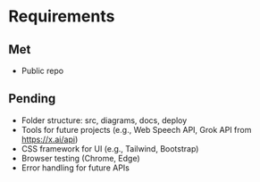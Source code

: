 # Requirements
## Met
- Public repo[](https://github.com/nol3jrs/daddyworkspace)
## Pending
- Folder structure: src, diagrams, docs, deploy
- Tools for future projects (e.g., Web Speech API, Grok API from https://x.ai/api)
- CSS framework for UI (e.g., Tailwind, Bootstrap)
- Browser testing (Chrome, Edge)
- Error handling for future APIs
